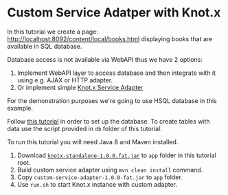# Custom Service Adatper with Knot.x

In this tutorial we create a page: [http://localhost:8092/content/local/books.html](http://localhost:8092/content/local/books.html) 
displaying books that are available in SQL database.

Database access is not available via WebAPI thus we have 2 options:

1. Implement WebAPI layer to access database and then integrate with it using e.g. AJAX or HTTP adapter.
2. Or implement simple [Knot.x Service Adapter](https://github.com/Cognifide/knotx/wiki/ServiceAdapter)


For the demonstration purposes we're going to use HSQL database in this example.

Follow [this tutorial](http://o7planning.org/en/10287/installing-and-configuring-hsqldb-database)
in order to set up the database.
To create tables with data use the script provided in `db` folder of this tutorial.

To run this tutorial you will need Java 8 and Maven installed.

1. Download [`knotx-standalone-1.0.0.fat.jar`](https://oss.sonatype.org/content/groups/public/io/knotx/knotx-standalone/1.0.0/knotx-standalone-1.0.0.fat.jar)
to `app` folder in this tutorial root.
2. Build custom service adapter using `mvn clean install` command.
3. Copy `custom-service-adapter-1.0.0-fat.jar` to `app` folder.
4. Use `run.sh` to start Knot.x instance with custom adapter.
